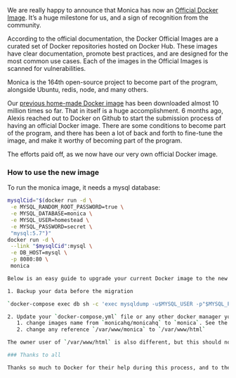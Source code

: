 We are really happy to announce that Monica has now an [Official Docker Image](https://hub.docker.com/_/monica). It’s a huge milestone for us, and a sign of recognition from the community.

According to the official documentation, the Docker Official Images are a curated set of Docker repositories hosted on Docker Hub. These images have clear documentation, promote best practices, and are designed for the most common use cases. Each of the images in the Official Images is scanned for vulnerabilities.

Monica is the 164th open-source project to become part of the program, alongside Ubuntu, redis, node, and many others.

Our [previous home-made Docker image](https://hub.docker.com/r/monicahq/monicahq) has been downloaded almost 10 million times so far. That in itself is a huge accomplishment. 6 months ago, Alexis reached out to Docker on Github to start the submission process of having an official Docker image. There are some conditions to become part of the program, and there has been a lot of back and forth to fine-tune the image, and make it worthy of becoming part of the program.

The efforts paid off, as we now have our very own official Docker image.

### How to use the new image

To run the monica image, it needs a mysql database:
```sh
mysqlCid="$(docker run -d \
 -e MYSQL_RANDOM_ROOT_PASSWORD=true \
 -e MYSQL_DATABASE=monica \
 -e MYSQL_USER=homestead \
 -e MYSQL_PASSWORD=secret \
 "mysql:5.7")"
docker run -d \
 --link "$mysqlCid":mysql \
 -e DB_HOST=mysql \
 -p 8080:80 \
 monica

Below is an easy guide to upgrade your current Docker image to the new image.

1. Backup your data before the migration

`docker-compose exec db sh -c 'exec mysqldump -u$MYSQL_USER -p"$MYSQL_PASSWORD" $MYSQL_DATABASE' > backup.sql`

2. Update your `docker-compose.yml` file or any other docker manager you use:
   1. change images name from `monicahq/monicahq` to `monica`. See the [complete documentation](https://hub.docker.com/r/monicahq/monicahq) for more information.
   2. change any reference `/var/www/monica` to `/var/www/html`

The owner user of `/var/www/html` is also different, but this should not change anything. If you use sentry, it has been removed from the monica image, the `sentry:release` artisan command is able to download it for you.

### Thanks to all

Thanks so much to Docker for their help during this process, and to the community for believing in the project.
